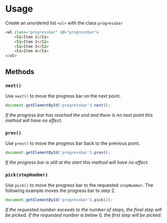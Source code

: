 # Usage

Create an unordered list `<ul>` with the class `progressbar`

```html
<ul class="progressbar" id="progressbar">
	<li>Item 1</li>
	<li>Item 2</li>
	<li>Item 3</li>
	<li>Item 4</li>
</ul>
```

## Methods

### `next()`

Use `next()` to move the progress bar on the next point. 

```js
document.getElementById('progressbar').next();
```
*If the progress bar has reached the end and there is no next point this method will have no effect.*

### `prev()`

Use `prev()` to move the progress bar back to the previous point. 

```js
document.getElementById('progressbar').prev();
```

*If the progress bar is still at the start this method will have no effect.*

### `pick(stepNumber)`

Use `pick()` to move the progress bar to the requested `stepNumber`. The following example moves the progress bar to step 2.

```js
document.getElementById('progressbar').pick(2);
```

*If the requested number exceeds to the number of steps, the final step will be picked. If the requested number is below 0, the first step will be picked.*
